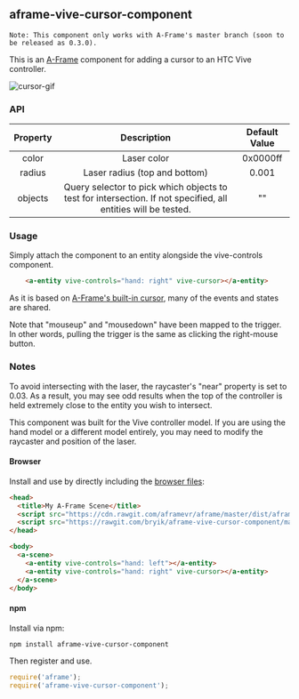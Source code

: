 ## aframe-vive-cursor-component

    Note: This component only works with A-Frame's master branch (soon to be released as 0.3.0).

This is an [A-Frame](https://aframe.io) component for adding a cursor to an HTC Vive controller.

![cursor-gif](http://i.imgur.com/QCgZWd7.gif)

### API

| Property |                                                  Description                                                  | Default Value |
|:--------:|:-------------------------------------------------------------------------------------------------------------:|:-------------:|
|   color  |                                                  Laser color                                                  |    0x0000ff   |
|  radius  |                                         Laser radius (top and bottom)                                         |     0.001     |
|  objects | Query selector to pick which objects to test for intersection. If not specified, all entities will be tested. |       ""      |


### Usage

Simply attach the component to an entity alongside the vive-controls component.

```html
    <a-entity vive-controls="hand: right" vive-cursor></a-entity>
```

As it is based on [A-Frame's built-in cursor](https://aframe.io/docs/master/components/cursor.html), many of the events and states are shared.

Note that "mouseup" and "mousedown" have been mapped to the trigger. In other words, pulling the trigger is the same as clicking the right-mouse button.

### Notes

To avoid intersecting with the laser, the raycaster's "near" property is set to 0.03. As a result, you may see odd results when the top of the controller is held extremely close to the entity you wish to intersect.

This component was built for the Vive controller model. If you are using the hand model or a different model entirely, you may need to modify the raycaster and position of the laser.

#### Browser

Install and use by directly including the [browser files](dist):

```html
<head>
  <title>My A-Frame Scene</title>
  <script src="https://cdn.rawgit.com/aframevr/aframe/master/dist/aframe.min.js"></script>
  <script src="https://rawgit.com/bryik/aframe-vive-cursor-component/master/dist/aframe-vive-cursor-component.min.js"></script>
</head>

<body>
  <a-scene>
    <a-entity vive-controls="hand: left"></a-entity>
    <a-entity vive-controls="hand: right" vive-cursor></a-entity>
  </a-scene>
</body>
```

#### npm

Install via npm:

```bash
npm install aframe-vive-cursor-component
```

Then register and use.

```js
require('aframe');
require('aframe-vive-cursor-component');
```


